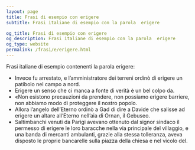 ```yaml
---
layout: page
title: Frasi di esempio con erigere 
subtitle: Frasi italiane di esempio con la parola  erigere

og_title: Frasi di esempio con erigere 
og_description: Frasi italiane di esempio con la parola  erigere
og_type: website
permalink: /frasi/e/erigere.html
---
```


Frasi italiane di esempio contenenti la parola erigere:


- Invece fu arrestato, e l’amministratore dei terreni ordinò di erigere un patibolo nel campo a nord.
- Erigere un senso che ci manca a fonte di verità è un bel colpo da.
- «Non esistono precauzioni da prendere, non possiamo erigere barriere, non abbiamo modo di proteggere il nostro popolo.
- Allora l’angelo dell’Eterno ordinò a Gad di dire a Davide che salisse ad erigere un altare all’Eterno nell’aia di Ornan, il Gebuseo.
- Saltimbanchi venuti da Parigi avevano ottenuto dal signor sindaco il permesso di erigere le loro baracche nella via principale del villaggio, e una banda di mercanti ambulanti, grazie alla stessa tolleranza, aveva disposto le proprie bancarelle sulla piazza della chiesa e nel vicolo del.
